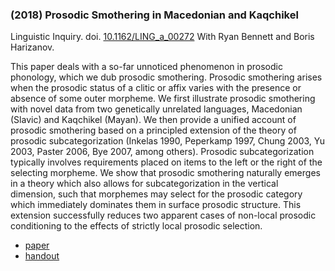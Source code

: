 ### (2018) Prosodic Smothering in Macedonian and Kaqchikel ###

Linguistic Inquiry. doi. [10.1162/LING_a_00272](https://doi.org/10.1162/LING_a_00272)  With Ryan Bennett and Boris Harizanov.

This paper deals with a so-far unnoticed phenomenon in prosodic phonology, which we dub prosodic smothering. Prosodic smothering arises when the prosodic status of a clitic or affix varies with the presence or absence of some outer morpheme. We first illustrate prosodic smothering with novel data from two genetically unrelated languages, Macedonian (Slavic) and Kaqchikel (Mayan). We then provide a unified account of prosodic smothering based on a principled extension of the theory of prosodic subcategorization (Inkelas 1990, Peperkamp 1997, Chung 2003, Yu 2003, Paster 2006, Bye 2007, among others). Prosodic subcategorization typically involves requirements placed on items to the left or the right of the selecting morpheme. We show that prosodic smothering naturally emerges in a theory which also allows for subcategorization in the vertical dimension, such that morphemes may select for the prosodic category which immediately dominates them in surface prosodic structure. This extension successfully reduces two apparent cases of non-local prosodic conditioning to the effects of strictly local prosodic selection.

+ [paper](./resources/papers/prosodic_smothering.pdf)
+ [handout](./resources/papers/CLS_handout_smothering.pdf)
